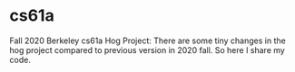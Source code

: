 # cs61a
Fall 2020 Berkeley cs61a Hog Project: There are some tiny changes in the hog project compared to previous version in 2020 fall. So here I share my code.
